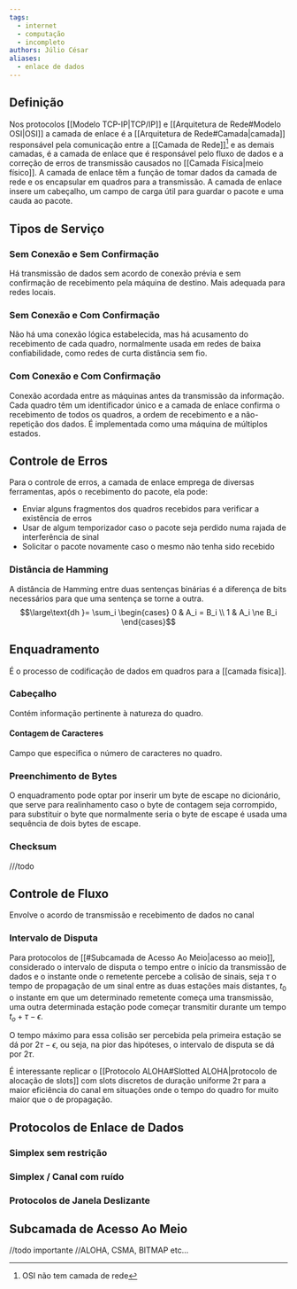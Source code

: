 ```yaml
---
tags:
  - internet
  - computação
  - incompleto
authors: Júlio César
aliases:
  - enlace de dados
---
```

## Definição

Nos protocolos [[Modelo TCP-IP|TCP/IP]] e [[Arquitetura de Rede#Modelo OSI|OSI]] a camada de enlace é a [[Arquitetura de Rede#Camada|camada]] responsável pela comunicação entre a [[Camada de Rede]][^1] e as demais camadas, é a camada de enlace que é responsável pelo fluxo de dados e a correção de erros de transmissão causados no [[Camada Física|meio físico]]. A camada de enlace têm a função de tomar dados da camada de rede e os encapsular em quadros para a transmissão.
A camada de enlace insere um cabeçalho, um campo de carga útil para guardar o pacote e uma cauda ao pacote.

## Tipos de Serviço

### Sem Conexão e Sem Confirmação
Há transmissão de dados sem acordo de conexão prévia e sem confirmação de recebimento pela máquina de destino. Mais adequada para redes locais.
### Sem Conexão e Com Confirmação
Não há uma conexão lógica estabelecida, mas há acusamento do recebimento de cada quadro, normalmente usada em redes de baixa confiabilidade, como redes de curta distância sem fio.
### Com Conexão e Com Confirmação
Conexão acordada entre as máquinas antes da transmissão da informação. Cada quadro têm um identificador único e a camada de enlace confirma o recebimento de todos os quadros, a ordem de recebimento e a não-repetição dos dados. É implementada como uma máquina de múltiplos estados.
## Controle de Erros

Para o controle de erros, a camada de enlace emprega de diversas ferramentas, após o recebimento do pacote, ela pode:
- Enviar alguns fragmentos dos quadros recebidos para verificar a existência de erros
- Usar de algum temporizador caso o pacote seja perdido numa rajada de interferência de sinal
- Solicitar o pacote novamente caso o mesmo não tenha sido recebido

### Distância de Hamming
A distância de Hamming entre duas sentenças binárias é a diferença de bits necessários para que uma sentença se torne a outra.
$$\large\text{dh }= \sum_i
\begin{cases}
0 & A_i = B_i \\
1 & A_i \ne B_i
\end{cases}$$
## Enquadramento

É o processo de codificação de dados em quadros para a [[camada física]].
### Cabeçalho
Contém informação pertinente à natureza do quadro.
#### Contagem de Caracteres 
Campo que especifica o número de caracteres no quadro.
### Preenchimento de Bytes
O enquadramento pode optar por inserir um byte de escape no dicionário, que serve para realinhamento caso o byte de contagem seja corrompido, para substituir o byte que normalmente seria o byte de escape é usada uma sequência de dois bytes de escape.
### Checksum
///todo

## Controle de Fluxo

Envolve o acordo de transmissão e recebimento de dados no canal
### Intervalo de Disputa
Para protocolos de [[#Subcamada de Acesso Ao Meio|acesso ao meio]], considerado o intervalo de disputa o tempo entre o início da transmissão de dados e o instante onde o remetente percebe a colisão de sinais, seja $\tau$ o tempo de propagação de um sinal entre as duas estações mais distantes, $t_0$ o instante em que um determinado remetente começa uma transmissão, uma outra determinada estação pode começar transmitir durante um tempo $t_o + \tau - \epsilon$. 

O tempo máximo para essa colisão ser percebida pela primeira estação se dá por $2 \tau - \epsilon$, ou seja, na pior das hipóteses, o intervalo de disputa se dá por $2 \tau$.

É interessante replicar o [[Protocolo ALOHA#Slotted ALOHA|protocolo de alocação de slots]] com slots discretos de duração uniforme $2 \tau$ para a maior eficiência do canal em situações onde o tempo do quadro for muito maior que o de propagação.

## Protocolos de Enlace de Dados

### Simplex sem restrição

### Simplex / Canal com ruído

### Protocolos de Janela Deslizante

## Subcamada de Acesso Ao Meio
//todo importante
//ALOHA, CSMA, BITMAP etc...

[^1]: OSI não tem camada de rede
